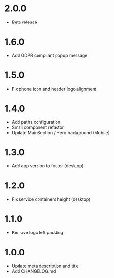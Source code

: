 # 2.0.0

- Beta release

# 1.6.0

- Add GDPR compliant popup message

# 1.5.0

- Fix phone icon and header logo alignment

# 1.4.0

- Add paths configuration
- Small component refactor
- Update MainSection / Hero background (Mobile)

# 1.3.0

- Add app version to footer (desktop)

# 1.2.0

- Fix service containers height (desktop)

# 1.1.0

- Remove logo left padding

# 1.0.0

- Update meta description and title
- Add CHANGELOG.md
